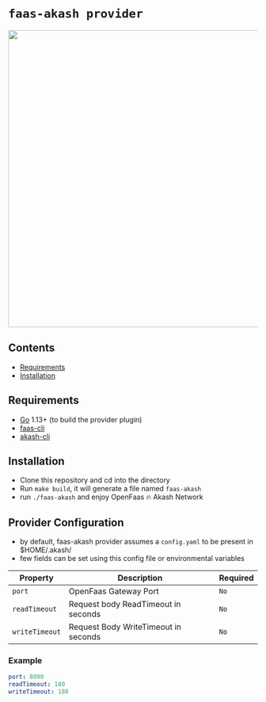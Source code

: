 # `faas-akash provider`

<img alt="" src="https://camo.githubusercontent.com/cf01eefb5b6905f3774376d6d1ed55b8f052d211/68747470733a2f2f626c6f672e616c6578656c6c69732e696f2f636f6e74656e742f696d616765732f323031372f30382f666161735f736964652e706e67" width="600px">

## Contents

* [Requirements](#requirements)
* [Installation](#installation)

Requirements
------------

- [Go](https://golang.org/doc/install) 1.13+ (to build the provider plugin)
- [faas-cli](https://github.com/openfaas/faas-cli/releases) 
- [akash-cli](https://github.com/ovrclk/akash/releases)

Installation
------------

* Clone this repository and cd into the directory
* Run `make build`, it will generate a file named `faas-akash`  
* run `./faas-akash` and enjoy OpenFaas :fire: Akash Network 

Provider Configuration
------------

* by default, faas-akash provider assumes a `config.yaml` to be present in $HOME/.akash/
* few fields can be set using this config file or environmental variables

| Property                      | Description                                                                                                           | Required    |
| ----------------------------- | ------------------------------------------------- | ---------- |
| `port`                        | OpenFaas Gateway Port                             | `No`       |
| `readTimeout`                 | Request body ReadTimeout in seconds               | `No`       |
| `writeTimeout`                | Request Body WriteTimeout in seconds              | `No`       |

### Example

```yaml
port: 8090
readTimeout: 180
writeTimeout: 180
```

[install-go]: https://golang.org/doc/install#install
